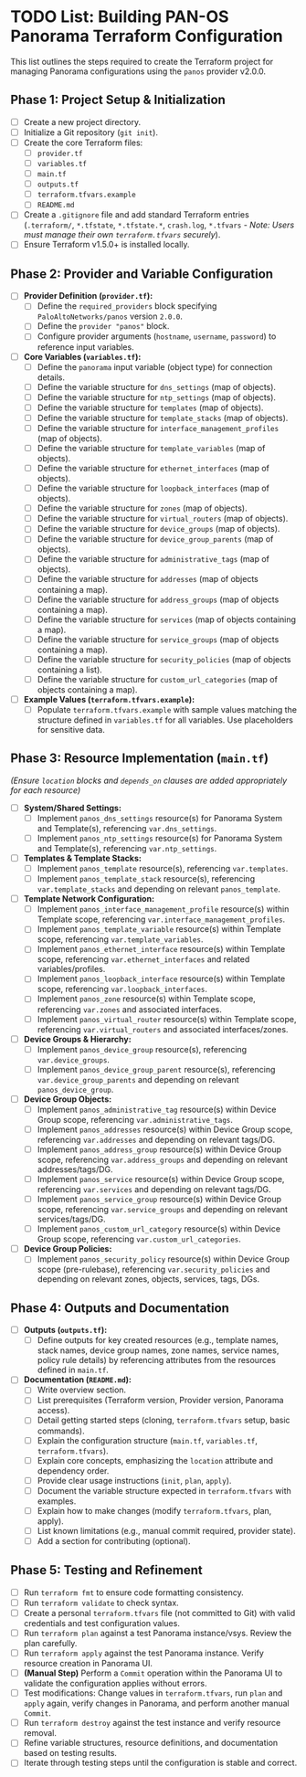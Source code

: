 # TODO List: Building PAN-OS Panorama Terraform Configuration

This list outlines the steps required to create the Terraform project for managing Panorama configurations using the `panos` provider v2.0.0.

## Phase 1: Project Setup & Initialization

- [ ] Create a new project directory.
- [ ] Initialize a Git repository (`git init`).
- [ ] Create the core Terraform files:
  - [ ] `provider.tf`
  - [ ] `variables.tf`
  - [ ] `main.tf`
  - [ ] `outputs.tf`
  - [ ] `terraform.tfvars.example`
  - [ ] `README.md`
- [ ] Create a `.gitignore` file and add standard Terraform entries (`.terraform/`, `*.tfstate`, `*.tfstate.*`, `crash.log`, `*.tfvars` - _Note: Users must manage their own `terraform.tfvars` securely_).
- [ ] Ensure Terraform v1.5.0+ is installed locally.

## Phase 2: Provider and Variable Configuration

- [ ] **Provider Definition (`provider.tf`):**
  - [ ] Define the `required_providers` block specifying `PaloAltoNetworks/panos` version `2.0.0`.
  - [ ] Define the `provider "panos"` block.
  - [ ] Configure provider arguments (`hostname`, `username`, `password`) to reference input variables.
- [ ] **Core Variables (`variables.tf`):**
  - [ ] Define the `panorama` input variable (object type) for connection details.
  - [ ] Define the variable structure for `dns_settings` (map of objects).
  - [ ] Define the variable structure for `ntp_settings` (map of objects).
  - [ ] Define the variable structure for `templates` (map of objects).
  - [ ] Define the variable structure for `template_stacks` (map of objects).
  - [ ] Define the variable structure for `interface_management_profiles` (map of objects).
  - [ ] Define the variable structure for `template_variables` (map of objects).
  - [ ] Define the variable structure for `ethernet_interfaces` (map of objects).
  - [ ] Define the variable structure for `loopback_interfaces` (map of objects).
  - [ ] Define the variable structure for `zones` (map of objects).
  - [ ] Define the variable structure for `virtual_routers` (map of objects).
  - [ ] Define the variable structure for `device_groups` (map of objects).
  - [ ] Define the variable structure for `device_group_parents` (map of objects).
  - [ ] Define the variable structure for `administrative_tags` (map of objects).
  - [ ] Define the variable structure for `addresses` (map of objects containing a map).
  - [ ] Define the variable structure for `address_groups` (map of objects containing a map).
  - [ ] Define the variable structure for `services` (map of objects containing a map).
  - [ ] Define the variable structure for `service_groups` (map of objects containing a map).
  - [ ] Define the variable structure for `security_policies` (map of objects containing a list).
  - [ ] Define the variable structure for `custom_url_categories` (map of objects containing a map).
- [ ] **Example Values (`terraform.tfvars.example`):**
  - [ ] Populate `terraform.tfvars.example` with sample values matching the structure defined in `variables.tf` for all variables. Use placeholders for sensitive data.

## Phase 3: Resource Implementation (`main.tf`)

_(Ensure `location` blocks and `depends_on` clauses are added appropriately for each resource)_

- [ ] **System/Shared Settings:**
  - [ ] Implement `panos_dns_settings` resource(s) for Panorama System and Template(s), referencing `var.dns_settings`.
  - [ ] Implement `panos_ntp_settings` resource(s) for Panorama System and Template(s), referencing `var.ntp_settings`.
- [ ] **Templates & Template Stacks:**
  - [ ] Implement `panos_template` resource(s), referencing `var.templates`.
  - [ ] Implement `panos_template_stack` resource(s), referencing `var.template_stacks` and depending on relevant `panos_template`.
- [ ] **Template Network Configuration:**
  - [ ] Implement `panos_interface_management_profile` resource(s) within Template scope, referencing `var.interface_management_profiles`.
  - [ ] Implement `panos_template_variable` resource(s) within Template scope, referencing `var.template_variables`.
  - [ ] Implement `panos_ethernet_interface` resource(s) within Template scope, referencing `var.ethernet_interfaces` and related variables/profiles.
  - [ ] Implement `panos_loopback_interface` resource(s) within Template scope, referencing `var.loopback_interfaces`.
  - [ ] Implement `panos_zone` resource(s) within Template scope, referencing `var.zones` and associated interfaces.
  - [ ] Implement `panos_virtual_router` resource(s) within Template scope, referencing `var.virtual_routers` and associated interfaces/zones.
- [ ] **Device Groups & Hierarchy:**
  - [ ] Implement `panos_device_group` resource(s), referencing `var.device_groups`.
  - [ ] Implement `panos_device_group_parent` resource(s), referencing `var.device_group_parents` and depending on relevant `panos_device_group`.
- [ ] **Device Group Objects:**
  - [ ] Implement `panos_administrative_tag` resource(s) within Device Group scope, referencing `var.administrative_tags`.
  - [ ] Implement `panos_addresses` resource(s) within Device Group scope, referencing `var.addresses` and depending on relevant tags/DG.
  - [ ] Implement `panos_address_group` resource(s) within Device Group scope, referencing `var.address_groups` and depending on relevant addresses/tags/DG.
  - [ ] Implement `panos_service` resource(s) within Device Group scope, referencing `var.services` and depending on relevant tags/DG.
  - [ ] Implement `panos_service_group` resource(s) within Device Group scope, referencing `var.service_groups` and depending on relevant services/tags/DG.
  - [ ] Implement `panos_custom_url_category` resource(s) within Device Group scope, referencing `var.custom_url_categories`.
- [ ] **Device Group Policies:**
  - [ ] Implement `panos_security_policy` resource(s) within Device Group scope (pre-rulebase), referencing `var.security_policies` and depending on relevant zones, objects, services, tags, DGs.

## Phase 4: Outputs and Documentation

- [ ] **Outputs (`outputs.tf`):**
  - [ ] Define outputs for key created resources (e.g., template names, stack names, device group names, zone names, service names, policy rule details) by referencing attributes from the resources defined in `main.tf`.
- [ ] **Documentation (`README.md`):**
  - [ ] Write overview section.
  - [ ] List prerequisites (Terraform version, Provider version, Panorama access).
  - [ ] Detail getting started steps (cloning, `terraform.tfvars` setup, basic commands).
  - [ ] Explain the configuration structure (`main.tf`, `variables.tf`, `terraform.tfvars`).
  - [ ] Explain core concepts, emphasizing the `location` attribute and dependency order.
  - [ ] Provide clear usage instructions (`init`, `plan`, `apply`).
  - [ ] Document the variable structure expected in `terraform.tfvars` with examples.
  - [ ] Explain how to make changes (modify `terraform.tfvars`, plan, apply).
  - [ ] List known limitations (e.g., manual commit required, provider state).
  - [ ] Add a section for contributing (optional).

## Phase 5: Testing and Refinement

- [ ] Run `terraform fmt` to ensure code formatting consistency.
- [ ] Run `terraform validate` to check syntax.
- [ ] Create a personal `terraform.tfvars` file (not committed to Git) with valid credentials and test configuration values.
- [ ] Run `terraform plan` against a test Panorama instance/vsys. Review the plan carefully.
- [ ] Run `terraform apply` against the test Panorama instance. Verify resource creation in Panorama UI.
- [ ] **(Manual Step)** Perform a `Commit` operation within the Panorama UI to validate the configuration applies without errors.
- [ ] Test modifications: Change values in `terraform.tfvars`, run `plan` and `apply` again, verify changes in Panorama, and perform another manual `Commit`.
- [ ] Run `terraform destroy` against the test instance and verify resource removal.
- [ ] Refine variable structures, resource definitions, and documentation based on testing results.
- [ ] Iterate through testing steps until the configuration is stable and correct.
